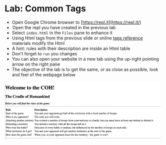 # Lab: Common Tags

* Open Google Chrome browser to [https://repl.it](https://repl.it/)
*  Open the repl you have created in the previous lab
* Select `index.html` in the `Files` pane to enhance it
* Using Html tags from the previous slide or online [tags reference](https://www.w3schools.com/TAGS/default.ASP) materials modify the Html
* A hint: rules with their description are inside an Html table 
* Don't forget to `run` you changes
* You can also open your website in a new tab using the up-right pointing arrow on the right pane 
* The objective of the lab is to get the same, or as close as possible, look and feel of the webpage below

![](/assets/lab-common-tags.png)

